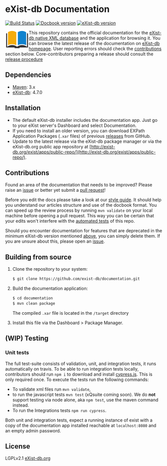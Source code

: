 # eXist-db Documentation
[![Build Status](https://travis-ci.com/eXist-db/documentation.svg?branch=master)](https://travis-ci.com/eXist-db/documentation)
[![Docbook version](https://img.shields.io/badge/docbook-5.0-19a5a4.svg)](http://docbook.org/xml/5.0/)
[![eXist-db version](https://img.shields.io/badge/eXist_db-4.7.0-blue.svg)](http://www.exist-db.org/exist/apps/homepage/index.html)

<img src="src/main/xar-resources/icon.png" align="left" width="15%"/>

This repository contains the official documentation for the [eXist-db native XML database](http://www.exist-db.org) and the application for browsing it. You can browse the latest release of the documentation on [eXist-db homepage](http://exist-db.org/exist/apps/doc/). User reporting errors should check the [contributions](#contributions) section below. Core-contributors preparing a release should consult the [release procedure](RELEASE.md)

## Dependencies
-   [Maven](https://maven.apache.org): 3.x
-   [eXist-db](http://exist-db.org): 4.7.0

## Installation
-   The default eXist-db installer includes the documentation app. Just go to your eXist server's Dashboard and select Documentation.
-   If you need to install an older version, you can download EXPath Application Packages (`.xar` files) of previous [releases](https://github.com/eXist-db/documentation/releases) from GitHub.
-   Update to the latest release via the eXist-db package manager or via the eXist-db.org public app repository at [http://exist-db.org/exist/apps/public-repo/](http://exist-db.org/exist/apps/public-repo/).

## Contributions
Found an area of the documentation that needs to be improved? Please raise an [issue](https://github.com/eXist-db/documentation/issues) or better yet submit a [pull request](https://github.com/eXist-db/documentation/pulls)!

Before you edit the docs please take a look at our [style guide](https://www.exist-db.org/exist/apps/doc/author-reference). It should help you understand our articles structure and use of the docbook format. You can speed up the review process by running `mvn validate` on your local machine before opening a pull request. This way you can be certain that your edits won't interfere with the [automated tests](https://travis-ci.org/eXist-db/documentation) of this repo.

Should you encounter documentation for features that are deprecated in the minimum eXist-db version mentioned [above](#dependencies), you can simply delete them. If you are unsure about this, please open an [issue](https://github.com/eXist-db/documentation/issues).

## Building from source
1.  Clone the repository to your system:
    ```bash
    $ git clone https://github.com/exist-db/documentation.git
    ```

2.  Build the documentation application:
    ```bash
    $ cd documentation
    $ mvn clean package
    ```
    The compiled `.xar` file is located in the `/target` directory

3.  Install this file via the Dashboard > Package Manager.

## (WIP) Testing

### Unit tests
The full test-suite consists of validation, unit, and integration tests, it runs automatically on travis. To be able to run integration tests locally, contributors should run `npm i` to download and install [cypress.js](https://www.cypress.io). This is only required once. To execute the tests run the following commands:          
-   To validate xml files run `mvn validate`,
-   to run the javascript tests `mvn test` (xQsuite coming soon). We do **not** support testing via node alone, aka `npm test`, use the maven command instead.
-   To run the Integrations tests `npm run cypress`.

Both unit and integration tests, expect a running instance of exist with a copy of the documentation app installed reachable at `localhost:8080` and an empty admin password. 

## License
LGPLv2.1 [eXist-db.org](http://exist-db.org/exist/apps/homepage/index.html)
